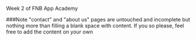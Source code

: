 Week 2 of FNB App Academy


###Note "contact" and "about us" pages are untouched and incomplete but nothing more than filling a blank space with content. If you so please, feel free to add the content on your own
